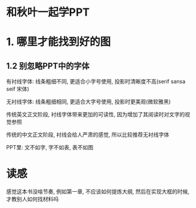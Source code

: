 # 和秋叶一起学PPT

# 1. 哪里才能找到好的图

## 1.2 别忽略PPT中的字体

有衬线字体: 线条粗细不同, 更适合小字号使用, 投影时清晰度不高(serif sansa seif 宋体)

无衬线字体: 线条粗细相同, 更适合大字号使用, 投影时更美观(微软雅黑)

传统英文正文阶段, 衬线字体带来更加的可读性, 因为增加了其阅读时对文字的视觉参照

传统的中文正文阶段, 衬线会给人严肃的感觉, 所以比较推荐无衬线字体

PPT里: 文不如字, 字不如表, 表不如图

# 读感

感觉这本书没啥节奏, 例如第一章, 不应该如何提炼大纲, 然后在实现大框的时候, 才教别人如何找材料吗 